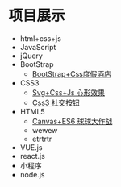 # 项目展示

- html+css+js
- JavaScript
- jQuery
- BootStrap
  - [BootStrap+Css度假酒店](https://zwk05.github.io/TheHotel/) 
- CSS3
  - [Svg+Css+Js 心形效果](https://zwk05.github.io/heart/)
  - [Css3 社交按钮](https://zwk05.github.io/SocialButton/)
- HTML5
  - [Canvas+ES6 球球大作战](https://zwk05.github.io/boll/)
  - wewew
  - etrtrtr
- VUE.js
- react.js
- 小程序
- node.js
